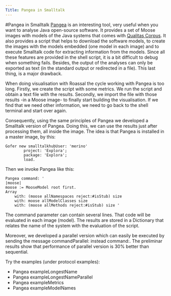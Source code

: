 ```yaml
---
Title: Pangea in Smalltalk
---
```

#Pangea in Smalltalk
[Pangea](%base_url%/research/pangea) is an interesting tool, very useful when you want to analyse Java open-source software. It provides a set of Moose images with models of the Java systems that comes with [Qualitas Corpus](http://www.qualitascorpus.com). It also provides a script that helps to download the software models, to create the images with the models embedded (one model in each image) and to execute Smalltalk code for extracting information from the models. Since all these features are provided in the shell script, it is a bit difficult to debug when something fails. Besides, the output of the analyses can only be exported as text (in the standard output or redirected in a file). This last thing, is a major drawback.

When doing visualisation with Roassal the cycle working with Pangea is too long. Firstly, we create the script with some metrics. We run the script and obtain a text file with the results. Secondly, we import the file with those results -in a Moose image- to finally start building the visualisation. If we find that we need other information, we need to go back to the shell terminal and start over again.

Consequently, using the same principles of Pangea we developed a Smalltalk version of Pangea. Doing this, we can use the results just after processing them, all inside the image. The idea is that Pangea is installed in a master image, by this:  

```
Gofer new smalltalkhubUser: 'merino'
        project: 'Explora';
        package: 'Explora';
        load.
```

Then we invoke Pangea like this:

```
Pangea command: '
|moose|
moose := MooseModel root first.
Array 
	with: (moose allNamespaces reject:#isStub) size
	with: moose allModelClasses size
	with: (moose allMethods reject:#isStub) size '
```

The command parameter can contain several lines. That code will be evaluated in each image (model). The results are stored in a Dictionary that relates the name of the system with the evaluation of the script.

Moreover, we developed a parallel version which can easily be executed by sending the message commandParallel: instead command:. The preliminar results show that performance of parallel version is 30% better than sequential.

Try the examples (under protocol examples):

- Pangea exampleLongestName
- Pangea exampleLongestNameParallel
- Pangea exampleMetrics
- Pangea exampleModelNames

